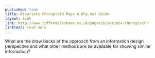 ```yaml
---
published: true
title: Bivariate Choropleth Maps A Why-not Guide
layout: link
link: http://www.toffeemilkshake.co.uk/pages/bivariate-choropleth/
linktext: read more
---
```

What are the draw backs of the approach from an information design perspective and what other methods are be available for showing similar information?
